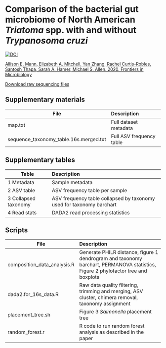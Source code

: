 # Comparison of the bacterial gut microbiome of North American *Triatoma* spp. with and without *Trypanosoma cruzi*

[![DOI](https://zenodo.org/badge/199685121.svg)](https://zenodo.org/badge/latestdoi/199685121)

[Allison E. Mann, Elizabeth A. Mitchell, Yan Zhang, Rachel Curtis-Robles, Santosh Thapa, Sarah A. Hamer, Michael S. Allen. 2020. Frontiers in Microbiology](https://www.frontiersin.org/articles/10.3389/fmicb.2020.00364/full)

[Download raw sequencing files](https://www.ebi.ac.uk/ena/data/view/PRJEB34484)

## Supplementary materials
| File        | Description           |
| ------------- |:-------------|
| map.txt | Full dataset metadata |
| sequence_taxonomy_table.16s.merged.txt | Full ASV frequency table |

## Supplementary tables
| Table        | Description           |
| ------------- |:-------------|
| 1 Metadata | Sample metadata |
| 2 ASV table | ASV frequency table per sample |
| 3 Collapsed taxonomy | ASV frequency table collapsed by taxonomy used for taxonomy barchart |
| 4 Read stats | DADA2 read processing statistics |

## Scripts

| File        | Description           |
| ------------- |:-------------|
| composition_data_analysis.R | Generate PHILR distance, figure 1 dendrogram and taxonomy barchart, PERMANOVA statistics, Figure 2 phylofactor tree and boxplots | 
| dada2.for_16s_data.R | Raw data quality filtering, trimming and merging, ASV cluster, chimera removal, taxonomy assignment |
| placement_tree.sh | Figure 3 *Salmonella* placement tree |
| random_forest.r | R code to run random forest analysis as described in the paper |
